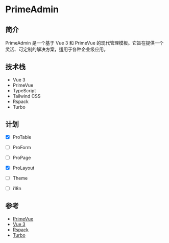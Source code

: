 # PrimeAdmin

## 简介

PrimeAdmin 是一个基于 Vue 3 和 PrimeVue 的现代管理模板。它旨在提供一个灵活、可定制的解决方案，适用于各种企业级应用。

## 技术栈

- Vue 3
- PrimeVue
- TypeScript
- Tailwind CSS
- Rspack
- Turbo

## 计划
- [x] ProTable
- [ ] ProForm
- [ ] ProPage 
- [x] ProLayout
- [ ] Theme
- [ ] i18n


## 参考

- [PrimeVue](https://primevue.org/)
- [Vue 3](https://vuejs.org/)
- [Rspack](https://rspack.dev/)
- [Turbo](https://turbo.build/)
